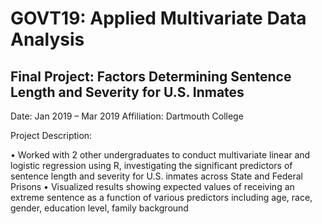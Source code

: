 # GOVT19: Applied Multivariate Data Analysis

## Final Project: Factors Determining Sentence Length and Severity for U.S. Inmates	
Date: Jan 2019 – Mar 2019
Affiliation: Dartmouth College

Project Description:

•	Worked with 2 other undergraduates to conduct multivariate linear and logistic regression using R, investigating the significant predictors of sentence length and severity for U.S. inmates across State and Federal Prisons
•	Visualized results showing expected values of receiving an extreme sentence as a function of various predictors including age, race, gender, education level, family background

